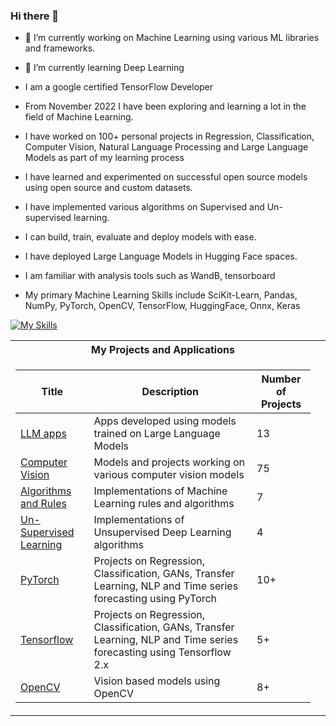 ### Hi there 👋

- 🔭 I’m currently working on Machine Learning using various ML libraries and frameworks.
- 🌱 I’m currently learning Deep Learning
- I am a google certified TensorFlow Developer

- From November 2022 I have been exploring and learning a lot in the field of Machine Learning.
- I have worked on 100+ personal projects in Regression, Classification, Computer Vision, Natural Language Processing and Large Language Models as part of my learning process
- I have learned and experimented on successful open source models using open source and custom datasets.
- I have implemented various algorithms on Supervised and Un-supervised learning.
- I can build, train, evaluate and deploy models with ease.
- I have deployed Large Language Models in Hugging Face spaces.
- I am familiar with analysis tools such as WandB, tensorboard

- My primary Machine Learning Skills include SciKit-Learn, Pandas, NumPy, PyTorch, OpenCV, TensorFlow, HuggingFace, Onnx, Keras

[![My Skills](https://skillicons.dev/icons?i=tensorflow,pytorch,py,java,git,github,mysql,html,css,js,nextjs,react,vue,angular)](https://skillicons.dev)

<table>
<tr><th>My Projects and Applications</th></tr>
<tr><td>

|Title | Description| Number of Projects |
|--|--|--|
| [LLM apps](https://github.com/Jayavathsan/Jayavathsan/blob/main/LLMs.md) | Apps developed using models trained on Large Language Models| 13 |
| [Computer Vision]() | Models and projects working on various computer vision models| 75 |
| [Algorithms and Rules]() | Implementations of Machine Learning rules and algorithms| 7 |
| [Un-Supervised Learning]() | Implementations of Unsupervised Deep Learning algorithms| 4 |
| [PyTorch]() | Projects on Regression, Classification, GANs, Transfer Learning, NLP and Time series forecasting using PyTorch| 10+ |
| [Tensorflow]() | Projects on Regression, Classification, GANs, Transfer Learning, NLP and Time series forecasting using Tensorflow 2.x| 5+ |
| [OpenCV]() | Vision based models using OpenCV| 8+ |


</td><td>

  
<!--
**Jayavathsan/Jayavathsan** is a ✨ _special_ ✨ repository because its `README.md` (this file) appears on your GitHub profile.

Here are some ideas to get you started:

- 🔭 I’m currently working on ...
- 🌱 I’m currently learning ...
- 👯 I’m looking to collaborate on ...
- 🤔 I’m looking for help with ...
- 💬 Ask me about ...
- 📫 How to reach me: ...
- 😄 Pronouns: ...
- ⚡ Fun fact: ...
-->
